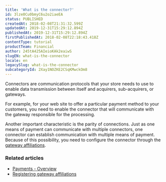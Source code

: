 ```yaml
---
title: 'What is the connector?'
id: 3lze0Cu0bmyC6u2o2iaeEA
status: PUBLISHED
createdAt: 2018-02-08T21:31:32.599Z
updatedAt: 2019-12-31T15:29:12.894Z
publishedAt: 2019-12-31T15:29:12.894Z
firstPublishedAt: 2018-02-08T22:18:43.418Z
contentType: tutorial
productTeam: Financial
author: 245tA425AIeioKAk2eaiwS
slugEN: what-is-the-connector
locale: en
legacySlug: what-is-the-connector
subcategoryId: 2Xay1NOZKE2CSqKMwckOm8
---
```


Connectors are communication protocols that your store needs to use to enable data transmission between itself and acquirers, sub-acquirers, or gateways.

For example, for your web site to offer a particular payment method to your customers, you need to enable the connector that will communicate with the gateway responsible for the processing.

Another important characteristic is the parity of connections. Just as one means of payment can communicate with multiple connectors, one connector can establish communication with multiple means of payment. Because of this possibility, you need to configure the connector through the [gateway affiliations](/en/tutorial/registering-gateway-affiliations).

### Related articles
- [Payments - Overview](/en/tutorial/pci-gateway-overview)
- [Registering gateway affiliations](/en/tutorial/registering-gateway-affiliations)
